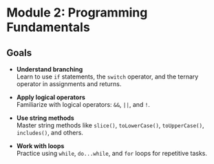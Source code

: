 # Module 2: Programming Fundamentals

## Goals

- **Understand branching**  
  Learn to use `if` statements, the `switch` operator, and the ternary operator in assignments and returns.
  
- **Apply logical operators**  
  Familiarize with logical operators: `&&`, `||`, and `!`.
  
- **Use string methods**  
  Master string methods like `slice()`, `toLowerCase()`, `toUpperCase()`, `includes()`, and others.

- **Work with loops**  
  Practice using `while`, `do...while`, and `for` loops for repetitive tasks.